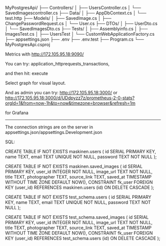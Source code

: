 MyPostgresApi/
├── Controllers/
│   ├── UsersController.cs
│   └── SavedImagescontroller.cs
├── Data/
│   ├── AppDbContext.cs
│   └── test.http
├── Models/
│   ├── SavedImage.cs
│   ├── ChangePasswordRequest.cs
│   └── User.cs
├── DTOs/
│   ├── UserDto.cs
│   └── SavedImagesDto.cs
├── Tests/
│   ├── Assemblyinfo.cs
│   ├── ImagesTest.cs
│   ├──  UsersTest
│   └── CustomWebApplicationFactory.cs
├── appsettings.json
├── .env
├── .env.test
├── Program.cs
└── MyPostgresApi.csproj

Metrics with http://172.105.95.18:9090/

You can try: application_httprequests_transactions,

and then hit:
execute

Select graph for visual layout.

And as admin you can try:
http://172.105.95.18:3000/ or http://172.105.95.18:3000/d/UDdpyzz7z/prometheus-2-0-stats?orgId=1&from=now-1h&to=now&timezone=browser&refresh=1m

for Grafana

____________________________________________________________________________________________

The connection strings are on the server in appsettings.json/appsettings.Development.json

SQL:

CREATE TABLE IF NOT EXISTS maskinen.users (
    id SERIAL PRIMARY KEY,
    name TEXT,
    email TEXT UNIQUE NOT NULL,
    password TEXT NOT NULL
);

CREATE TABLE IF NOT EXISTS maskinen.saved_images (
	id SERIAL PRIMARY KEY,
	user_id INTEGER NOT NULL,
	image_url TEXT NOT NULL,
	title TEXT,
	photographer TEXT,
	source_link TEXT,
	saved_at TIMESTAMP WITHOUT TIME ZONE DEFAULT NOW(),
	CONSTRAINT fk_user FOREIGN KEY (user_id)
		REFERENCES maskinen.users (id)
		ON DELETE CASCADE
);

CREATE TABLE IF NOT EXISTS test_schema.users (
    id SERIAL PRIMARY KEY,
    name TEXT,
    email TEXT UNIQUE NOT NULL,
    password TEXT NOT NULL
); 

CREATE TABLE IF NOT EXISTS test_schema.saved_images (
	id SERIAL PRIMARY KEY,
	user_id INTEGER NOT NULL,
	image_url TEXT NOT NULL,
	title TEXT,
	photographer TEXT,
	source_link TEXT,
	saved_at TIMESTAMP WITHOUT TIME ZONE DEFAULT NOW(),
	CONSTRAINT fk_user FOREIGN KEY (user_id)
		REFERENCES test_schema.users (id)
		ON DELETE CASCADE
);

